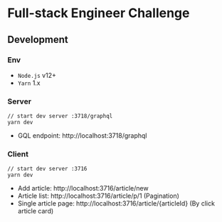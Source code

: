 # Full-stack Engineer Challenge

## Development

### Env
* `Node.js` v12+
* `Yarn` 1.x

### Server
```
// start dev server :3718/graphql
yarn dev
```
* GQL endpoint: http://localhost:3718/graphql

### Client
```
// start dev server :3716
yarn dev
```
* Add article: http://localhost:3716/article/new
* Article list: http://localhost:3716/article/p/1 (Pagination)
* Single article page: http://localhost:3716/article/{articleId} (By click article card)

